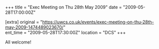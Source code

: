 +++
title = "Exec Meeting on Thu 28th May 2009"
date = "2009-05-28T17:00:00Z"

[extra]
original = "https://uwcs.co.uk/events/exec-meeting-on-thu-28th-may-2009-1474489023670/"    
ent_time = "2009-05-28T17:30:00Z"
location = "DCS"
+++

All welcome\!

